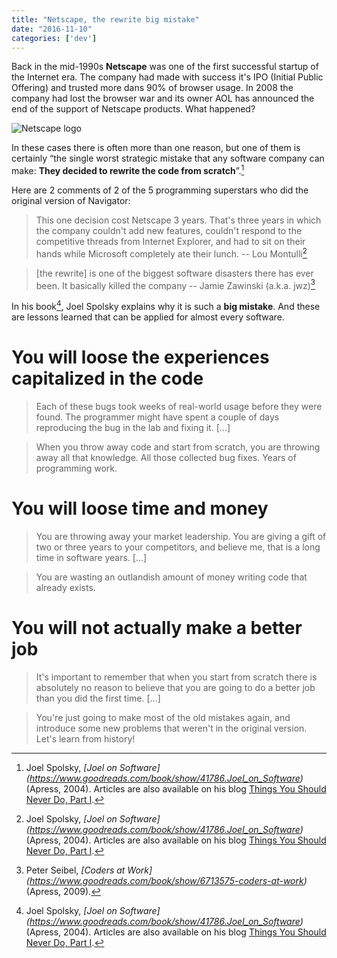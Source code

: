 ```yaml
---
title: "Netscape, the rewrite big mistake"
date: "2016-11-10"
categories: ['dev']
---
```


Back in the mid-1990s **Netscape** was one of the first successful startup of the Internet era. The company had made with success it's IPO (Initial Public Offering) and trusted more dans 90% of browser usage. In 2008 the company had lost the browser war and its owner AOL has announced the end of the support of Netscape products. What happened?

![Netscape logo](/post/netscape-rewrite_files/netscape.png)

In these cases there is often more than one reason, but one of them is certainly “the single worst strategic mistake that any software company can make: **They decided to rewrite the code from scratch**”.[^fn1]

Here are 2 comments of 2 of the 5 programming superstars who did the original version of Navigator:

> This one decision cost Netscape 3 years. That's three years in which the company couldn't add new features, couldn't respond to the competitive threads from Internet Explorer, and had to sit on their hands while Microsoft completely ate their lunch.
-- Lou Montulli[^fn1]

> [the rewrite] is one of the biggest software disasters there has ever been. It basically killed the company
-- Jamie Zawinski (a.k.a. jwz)[^fn2]

In his book[^fn1], Joel Spolsky explains why it is such a **big mistake**. And these are lessons learned that can be applied for almost every software.

# You will loose the experiences capitalized in the code

> Each of these bugs took weeks of real-world usage before they were found. The programmer might have spent a couple of days reproducing the bug in the lab and fixing it. [...]

> When you throw away code and start from scratch, you are throwing away all that knowledge. All those collected bug fixes. Years of programming work.

# You will loose time and money

> You are throwing away your market leadership. You are giving a gift of two or three years to your competitors, and believe me, that is a long time in software years. [...]

> You are wasting an outlandish amount of money writing code that already exists.

# You will not actually make a better job

> It's important to remember that when you start from scratch there is absolutely no reason to believe that you are going to do a better job than you did the first time. [...]

> You're just going to make most of the old mistakes again, and introduce some new problems that weren't in the original version.
Let's learn from history!

[^fn1]: Joel Spolsky, *[Joel on Software] (https://www.goodreads.com/book/show/41786.Joel_on_Software)* (Apress, 2004). Articles are also available on his blog [Things You Should Never Do, Part I](http://www.joelonsoftware.com/articles/fog0000000069.html).

[^fn2]: Peter Seibel, *[Coders at Work] (https://www.goodreads.com/book/show/6713575-coders-at-work)* (Apress, 2009).
